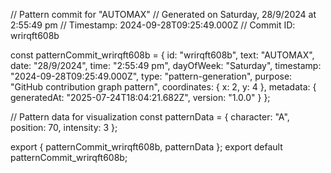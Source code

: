 // Pattern commit for "AUTOMAX"
// Generated on Saturday, 28/9/2024 at 2:55:49 pm
// Timestamp: 2024-09-28T09:25:49.000Z
// Commit ID: wrirqft608b

const patternCommit_wrirqft608b = {
  id: "wrirqft608b",
  text: "AUTOMAX",
  date: "28/9/2024",
  time: "2:55:49 pm",
  dayOfWeek: "Saturday",
  timestamp: "2024-09-28T09:25:49.000Z",
  type: "pattern-generation",
  purpose: "GitHub contribution graph pattern",
  coordinates: {
    x: 2,
    y: 4
  },
  metadata: {
    generatedAt: "2025-07-24T18:04:21.682Z",
    version: "1.0.0"
  }
};

// Pattern data for visualization
const patternData = {
  character: "A",
  position: 70,
  intensity: 3
};

export { patternCommit_wrirqft608b, patternData };
export default patternCommit_wrirqft608b;
